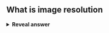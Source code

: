 ## What is image resolution
<details>
<summary><b>Reveal answer</b></summary>
<div style=""text-align: left;"">The density of pixels describing the image</div>
</details>
